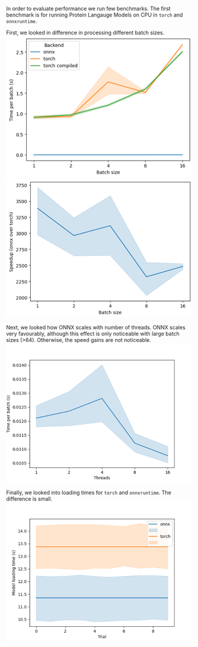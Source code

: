 In order to evaluate performance we run few benchmarks.
The first benchmark is for running Protein Langauge Models on CPU in `torch` and `onnxruntime`.

First, we looked in difference in processing different batch sizes.
![batch_size](figures/batch_time_vs_batch_size.png)
![speedup](figures/speedup_vs_batch_size.png)

Next, we looked how ONNX scales with number of threads. ONNX scales very favourably, although this effect is only noticeable with large batch sizes (>64). Otherwise, the speed gains are not noticeable.
![threads](figures/batch_time_vs_threads.png)

Finally, we looked into loading times for `torch` and `onnxruntime`. The difference is small.
![loading_time](figures/model_loading_time.png)
